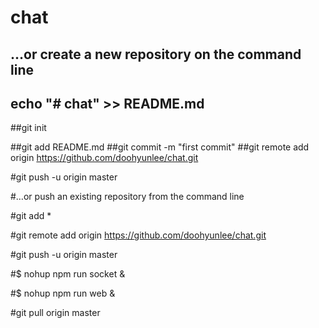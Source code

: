 # chat



## …or create a new repository on the command line

## echo "# chat" >> README.md

##git init

##git add README.md 
##git commit -m "first commit" 
##git remote add origin https://github.com/doohyunlee/chat.git

#git push -u origin master

#…or push an existing repository from the command line

#git add *


#git remote add origin https://github.com/doohyunlee/chat.git

#git push -u origin master



#$ nohup npm run socket &

#$ nohup npm run web &

#git pull origin master